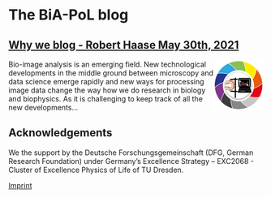 # The BiA-PoL blog

## [Why we blog - Robert Haase May 30th, 2021](https://biapol.github.io/blog/why_we_blog)
<img style="float: right; width:100px; height:100px" src="images/biapol_logo.png">
Bio-image analysis is an emerging field. 
New technological developments in the middle ground between microscopy and data science emerge rapidly and new ways for processing image data change the way how we do research in biology and biophysics. 
As it is challenging to keep track of all the new developments...



## Acknowledgements
We the support by the Deutsche Forschungsgemeinschaft (DFG, German Research Foundation) under Germany’s Excellence Strategy – EXC2068 - Cluster of Excellence Physics of Life of TU Dresden.

[Imprint](https://biapol.github.io/blog/imprint)